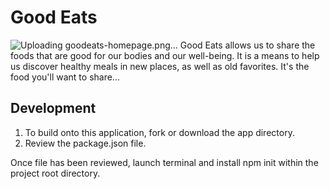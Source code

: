 # Good Eats
![Uploading goodeats-homepage.png…](http://i.imgur.com/7JnGsG2.png)
Good Eats allows us to share the foods that are good for our bodies and our well-being. It is a means to help us discover healthy meals in new places, as well as old favorites. It's the food you'll want to share... 
## Development
1. To build onto this application, fork or download the app directory.
2. Review the package.json file. 



Once file has been reviewed, launch terminal and install npm init within the project root directory. 
